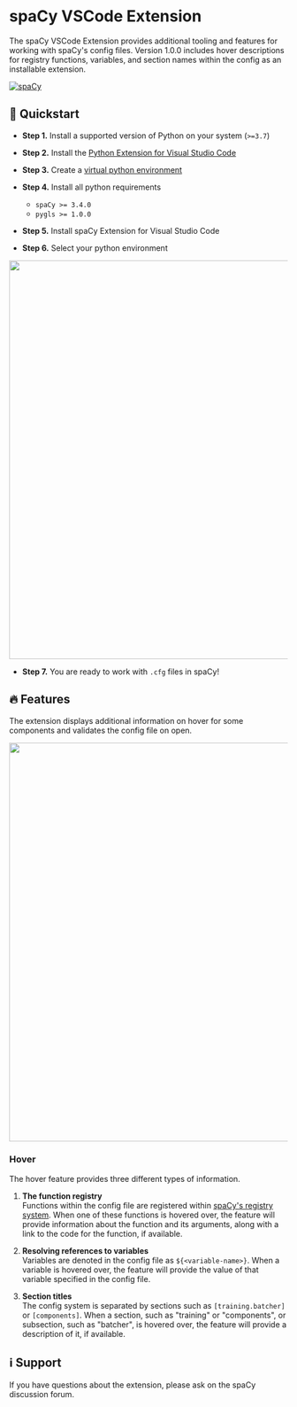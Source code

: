 # spaCy VSCode Extension

The spaCy VSCode Extension provides additional tooling and features for working with spaCy's config files. Version 1.0.0 includes hover descriptions for registry functions, variables, and section names within the config as an installable extension.

[![spaCy](https://img.shields.io/static/v1?label=made%20with%20%E2%9D%A4%20for&message=spaCy&color=09a3d5&style=flat-square)](https://spacy.io)

## 🚀 Quickstart

- **Step 1.** Install a supported version of Python on your system (`>=3.7`)
- **Step 2.** Install the [Python Extension for Visual Studio Code]()
- **Step 3.** Create a [virtual python environment]()
- **Step 4.** Install all python requirements

  - `spaCy >= 3.4.0`
  - `pygls >= 1.0.0`

- **Step 5.** Install spaCy Extension for Visual Studio Code
- **Step 6.** Select your python environment

<img src='./images/extension_python_env.gif' width=720>

- **Step 7.** You are ready to work with `.cfg` files in spaCy!

## 🔥 Features

The extension displays additional information on hover for some components and validates the config file on open.

<img src='./images/extension_features.gif' width=720>

### Hover

The hover feature provides three different types of information.

1. **The function registry**  
   Functions within the config file are registered within [spaCy's registry system](https://spacy.io/api/top-level#registry). When one of these functions is hovered over, the feature will provide information about the function and its arguments, along with a link to the code for the function, if available.

2. **Resolving references to variables**  
   Variables are denoted in the config file as `${<variable-name>}`. When a variable is hovered over, the feature will provide the value of that variable specified in the config file.

3. **Section titles**  
   The config system is separated by sections such as `[training.batcher]` or `[components]`. When a section, such as "training" or "components", or subsection, such as "batcher", is hovered over, the feature will provide a description of it, if available.

## ℹ️ Support

If you have questions about the extension, please ask on the spaCy discussion forum.
